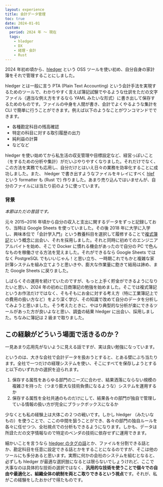 ```yaml
---
layout: experience
title: 会計データ管理
toc: true
date: 2024-01-01
custom:
  period: 2024 年 〜 現在
  tags:
    - hledger
    - DX
    - 経理・会計
    - Rust
---
```


2024 年初め頃から、[hledger](https://hledger.org/) という OSS ツールを使い初め、自分自身の家計簿をそれで管理することにしました。

hledger とは一般に言う PTA (Plain Text Accounting) という会計手法を実現するためのツールで、わかりやすく言えば簿記試験でやるような仕訳をただの文字ファイル（適当な例え方をするなら YAML みたいな形式）に書き出して保存するためのものです。ファイルの中身を人間が書き、会計でよくやるような集計を CLI で簡単に行うことができます。例えば以下のようなことがワンコマンドでできます。

- 各種勘定科目の残高確認
- 特定の科目に対する取引履歴の出力
- 純利益の計算
- などなど

hledger を使い始めてから私生活の収支管理や目標設定など、経営っぽいこと（をするための分析や集計）がだいぶやりやすくなりました。それだけでなく、この方法を実務でも応用し、自分だけとはいえ日々の業務を効率化することに成功しました。また、 hledger で書き出すようなファイルをキレイにすべく [hlef](https://github.com/stealthmate/hlef) という formatter も (Rust で) 作りました。あまり売り込んではいませんが、自分のファイルには当たり前のように使っています。

### 背景

_本節はただの昔話です。_

元々 2015~2016 年頃から自分の収入と支出に関するデータをずっと記録しており、当時は Google Sheets を使っていました。その後 2018 年に大学に入学し、興味本位で「会計学入門」という教養科目を選択して履修することで[複式簿記](https://ja.wikipedia.org/wiki/%E8%A4%87%E5%BC%8F%E7%B0%BF%E8%A8%98)という概念に出会い、それを採用しました。それと同時に初めてのエンジニアアルバイトを始め、そこで Docker に慣れる機会があったので自分の PC で色んなものを稼働させる方法を覚えました。それができるなら Google Sheets ではなく PostgreSQL でもいいじゃん！と思い立ち、一時期これでもかと複雑な家計簿システムを組み立てようと思いきや、膨大な作業量に飽きて結局は諦め、また Google Sheets に戻りました。

しばらくその運用を続けていたのですが、もっと上手く貯金ができるようになりたいと思い、2024 年の初めに日商簿記の勉強を始めました。そこでは複式簿記というお作法だけではなく、そもそもにお金に対する考え方（特に工業簿記上での費用の扱い方など）をより深く学び、その知識で改めて自分のデータを分析してみようと思いました。そう考えたときに、やはり典型的な分析が楽にできるツールがあった方が良いよなと思い、調査の結果 hledger に出会い、採用しました。ちなみに簿記は 2 級まで取りました。

## この経験がどういう場面で活きるのか？

一見あまり応用先がないように見える話ですが、実は良い勉強になっています。

というのは、大きな会社で会計データを扱おうとすると、とある壁にぶち当たります。全社で一つだけの経理システムを使い、そこにすべてを保存しようとすると以下のいずれかの選択を迫られます。

1. 保存する属性をあらゆる部門のニーズに合わせ、結果洒落にならない規模の複雑さを持った（つまり膨大な技術負債になるような）システムを運用するか
2. 保存する属性を全社共通のものだけにして、結果各々の部門が独自で管理している情報の扱い方が完全にブラックボックスになるか

少なくとも私の経験上は大体この２つの戦いです。しかし hledger （みたいなもの）を使うことで、ここの中間を狙うことができ、各々の部門の独自ルールを各々に任せつつ、全社視点での分析もできるようになります。しかも、データは所詮ただの文字情報なので特定のベンダの技術に依存せずに運用できます。

細かいことを言うなら [hledger のタグの話](https://hledger.org/tags-tutorial.html)とか、ファイルを分割できる話とか、勘定科目を任意に設定できる話とかをすることになるのですが、そこは他のツールにも多分あると思います。実際に何かの会社のシステムを組むとなると、必ずしも hledger が最適な選択肢になるとは限らないでしょうけれど、ここで大事なのは具体的な技術の選択ではなく、**汎用的な技術を使うことで個々での自由や最適化と、組織全体の統制を両とこ取りできるという視点**です。それが、私がこの経験をしたおかげで得たものです。